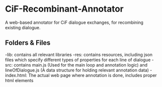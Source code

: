 CiF-Recombinant-Annotator
=========================

A web-based annotator for CiF dialogue exchanges, for recombining existing dialogue.

Folders & Files
---------------

-lib: contains all relevant libraries
-res: contains resources, including json files which specify different types of properties for each line of dialogue
-src: contains main.js (Used for the main loop and annotation logic) and lineOfDialogue.js (A data structure for holding relevant annotation data)
-index.html: The actual web page where annotation is done, includes proper html elements